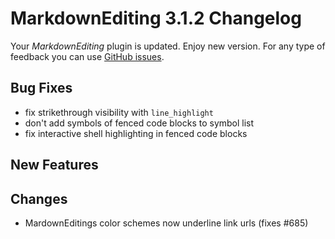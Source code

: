 # MarkdownEditing 3.1.2 Changelog

Your _MarkdownEditing_ plugin is updated. Enjoy new version. For any type of
feedback you can use [GitHub issues][issues].

## Bug Fixes

* fix strikethrough visibility with `line_highlight`
* don't add symbols of fenced code blocks to symbol list
* fix interactive shell highlighting in fenced code blocks

## New Features

## Changes

* MardownEditings color schemes now underline link urls (fixes #685)

[issues]: https://github.com/SublimeText-Markdown/MarkdownEditing/issues
